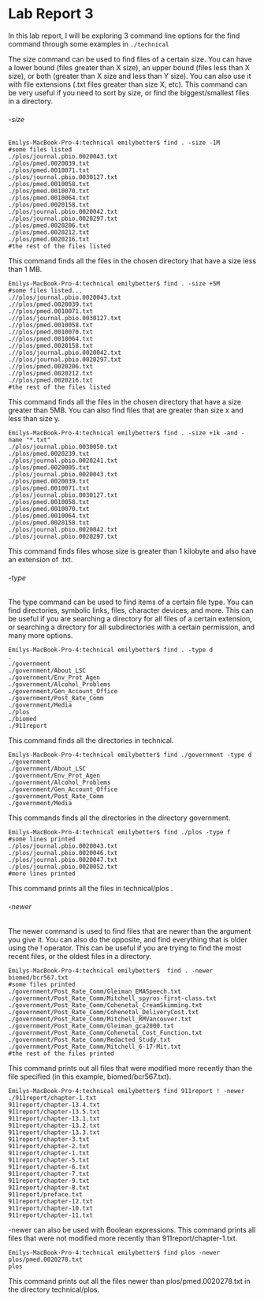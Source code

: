 # Lab Report 3
In this lab report, I will be exploring 3 command line options for the find command through some examples in `./technical`


The size command can be used to find files of a certain size. You can have a lower bound (files greater than X size), an upper bound (files less than X size), or both (greater than X size and less than Y size). You can also use it with file extensions (.txt files greater than size X, etc). This command can be very useful if you need to sort by size, or find the biggest/smallest files in a directory.

###### -size
```
Emilys-MacBook-Pro-4:technical emilybetter$ find . -size -1M
#some files listed
./plos/journal.pbio.0020043.txt
./plos/pmed.0020039.txt
./plos/pmed.0010071.txt
./plos/journal.pbio.0030127.txt
./plos/pmed.0010058.txt
./plos/pmed.0010070.txt
./plos/pmed.0010064.txt
./plos/pmed.0020158.txt
./plos/journal.pbio.0020042.txt
./plos/journal.pbio.0020297.txt
./plos/pmed.0020206.txt
./plos/pmed.0020212.txt
./plos/pmed.0020216.txt
#the rest of the files listed
```
This command finds all the files in the chosen directory that have a size less than 1 MB.

```
Emilys-MacBook-Pro-4:technical emilybetter$ find . -size +5M 
#some files listed...
.//plos/journal.pbio.0020043.txt
.//plos/pmed.0020039.txt
.//plos/pmed.0010071.txt
.//plos/journal.pbio.0030127.txt
.//plos/pmed.0010058.txt
.//plos/pmed.0010070.txt
.//plos/pmed.0010064.txt
.//plos/pmed.0020158.txt
.//plos/journal.pbio.0020042.txt
.//plos/journal.pbio.0020297.txt
.//plos/pmed.0020206.txt
.//plos/pmed.0020212.txt
.//plos/pmed.0020216.txt
#the rest of the files listed

```

This command finds all the files in the chosen directory that have a size greater than 5MB. You can also find files that are greater than size x and less than size y.


```
Emilys-MacBook-Pro-4:technical emilybetter$ find . -size +1k -and -name "*.txt"
./plos/journal.pbio.0030050.txt
./plos/pmed.0020239.txt
./plos/journal.pbio.0020241.txt
./plos/pmed.0020005.txt
./plos/journal.pbio.0020043.txt
./plos/pmed.0020039.txt
./plos/pmed.0010071.txt
./plos/journal.pbio.0030127.txt
./plos/pmed.0010058.txt
./plos/pmed.0010070.txt
./plos/pmed.0010064.txt
./plos/pmed.0020158.txt
./plos/journal.pbio.0020042.txt
./plos/journal.pbio.0020297.txt
```

This command finds files whose size is greater than 1 kilobyte and also have an extension of .txt.











###### -type

The type command can be used to find items of a certain file type. You can find directories, symbolic links, files, character devices, and more. This can be useful if you are searching a directory for all files of a certain extension, or searching a directory for all subdirectories with a certain permission, and many more options.

```
Emilys-MacBook-Pro-4:technical emilybetter$ find . -type d
.
./government
./government/About_LSC
./government/Env_Prot_Agen
./government/Alcohol_Problems
./government/Gen_Account_Office
./government/Post_Rate_Comm
./government/Media
./plos
./biomed
./911report
```
This command finds all the directories in technical. 

```
Emilys-MacBook-Pro-4:technical emilybetter$ find ./government -type d
./government
./government/About_LSC
./government/Env_Prot_Agen
./government/Alcohol_Problems
./government/Gen_Account_Office
./government/Post_Rate_Comm
./government/Media
```
This commands finds all the directories in the directory government.



```
Emilys-MacBook-Pro-4:technical emilybetter$ find ./plos -type f
#some lines printed
./plos/journal.pbio.0020043.txt
./plos/journal.pbio.0020046.txt
./plos/journal.pbio.0020047.txt
./plos/journal.pbio.0020052.txt
#more lines printed 
```
This command  prints all the files in technical/plos .



###### -newer

The newer command is used to find files that are newer than the argument you give it. You can also do the opposite, and find everything that is older using the ! operator. This can be useful if you are trying to find the most recent files, or the oldest files in a directory.

```
Emilys-MacBook-Pro-4:technical emilybetter$  find . -newer biomed/bcr567.txt
#some files printed
./government/Post_Rate_Comm/Gleiman_EMASpeech.txt
./government/Post_Rate_Comm/Mitchell_spyros-first-class.txt
./government/Post_Rate_Comm/Cohenetal_CreamSkimming.txt
./government/Post_Rate_Comm/Cohenetal_DeliveryCost.txt
./government/Post_Rate_Comm/Mitchell_RMVancouver.txt
./government/Post_Rate_Comm/Gleiman_gca2000.txt
./government/Post_Rate_Comm/Cohenetal_Cost_Function.txt
./government/Post_Rate_Comm/Redacted_Study.txt
./government/Post_Rate_Comm/Mitchell_6-17-Mit.txt
#the rest of the files printed
```

This command prints out all files that were modified more recently than the file specified (in this example, biomed/bcr567.txt).


```
Emilys-MacBook-Pro-4:technical emilybetter$ find 911report ! -newer ./911report/chapter-1.txt
911report/chapter-13.4.txt
911report/chapter-13.5.txt
911report/chapter-13.1.txt
911report/chapter-13.2.txt
911report/chapter-13.3.txt
911report/chapter-3.txt
911report/chapter-2.txt
911report/chapter-1.txt
911report/chapter-5.txt
911report/chapter-6.txt
911report/chapter-7.txt
911report/chapter-9.txt
911report/chapter-8.txt
911report/preface.txt
911report/chapter-12.txt
911report/chapter-10.txt
911report/chapter-11.txt
```
-newer can also be used with Boolean expressions. This command prints all files that were not modified more recently than 911report/chapter-1.txt.


```
Emilys-MacBook-Pro-4:technical emilybetter$ find plos -newer plos/pmed.0020278.txt
plos
```
This command prints out all the files newer than plos/pmed.0020278.txt in the directory technical/plos.



